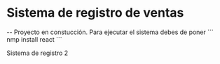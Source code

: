   <h1>Sistema de registro de ventas </h1>
  -- Proyecto en constucción.
Para ejecutar el sistema debes de poner ``` nmp install react ```

Sistema de registro 2

